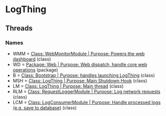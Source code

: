 # LogThing

## Threads
### Names
- WMM = [Class: WebMonitorModule | Purpose: Powers the web dashboard](src/main/java/com/github/kinetic/logthing/module/impl/web/WebMonitorModule.java) (class)
- WD = [Package: Web | Purpose: Web dispatch, handle core web operations](src/main/java/com/github/kinetic/logthing/web) (package)
- B = [Class: Bootstrap | Purpose: handles launching LogThing](src/main/java/com/github/kinetic/logthing/Start.java) (class)
- MSH = [Class: LogThing | Purpose: Main Shutdown Hook](src/main/java/com/github/kinetic/logthing/LogThing.java) (class)
- LM = [Class: LogThing | Purpose: Main thread](src/main/java/com/github/kinetic/logthing/LogThing.java) (class)
- RLM = [Class: RequestLoggerModule | Purpose: Log network requests](src/main/java/com/github/kinetic/logthing/module/impl/misc/RequestLoggerModule.java) (class)
- LCM = [Class: LogConsumerModule | Purpose: Handle processed logs (e.g. save to database)](src/main/java/com/github/kinetic/logthing/module/impl/data/LogConsumerModule.java) (class)
